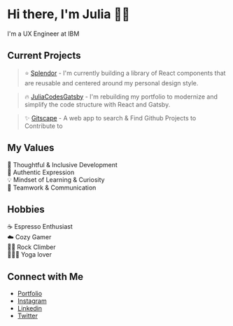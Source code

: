 <!-- from: https://raw.githubusercontent.com/juliacodes/juliacodes/master/README.md -->

# Hi there, I'm Julia 👋🏻

I'm a UX Engineer at IBM

## Current Projects <br/>

> ⭐️ [Splendor](https://github.com/juliajcodes/Splender) - I'm currently building a library of React components that are reusable and centered around my personal design style.

> 🔥 [JuliaCodesGatsby](https://github.com/juliajcodes/JuliaCodesGatsby) - I'm rebuilding my portfolio to modernize and simplify the code structure with React and Gatsby.

> ✨ [Gitscape](https://github.com/juliajcodes/gitscape) - A web app to search & Find Github Projects to Contribute to

## My Values

🧠 Thoughtful & Inclusive Development <br/>
🖤 Authentic Expression <br/>
💡 Mindset of Learning & Curiosity <br/>
🙌 Teamwork & Communication

## Hobbies

☕️ Espresso Enthusiast <br/>
☁️ Cozy Gamer </br>
🧗🏼 Rock Climber </br>
🧘🏼‍♀️ Yoga lover

## Connect with Me

- [Portfolio](https://www.juliacodes.com/) <br/>
- [Instagram](https://www.instagram.com/juliacodes) <br/>
- [Linkedin](https://www.linkedin.com/in/juliacodes/) <br/>
- [Twitter](https://twitter.com/julia_codes) <br/>
